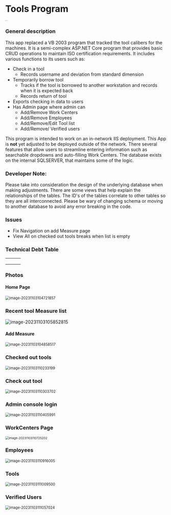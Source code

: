 # Tools Program

<img src="${Images}\tools.png" alt="ruler Icon" style="zoom:10%;" />

### General description

This app replaced a VB 2003 program that tracked the tool calibers for the machines. It is a semi-complex ASP.NET Core program that provides basic CRUD operations to maintain ISO certification requirements.  It includes various functions to its users such as:

* Check in a tool
  * Records username and deviation from standard dimension
* Temporarily borrow tool
  * Tracks if the tool is borrowed to another workstation and records when it is expected back
  * Records return of tool
* Exports checking in data to users
* Has Admin page where admin can
  * Add/Remove Work Centers
  * Add/Remove Employees
  * Add/Remove/Edit Tool list
  * Add/Remove/ Verified users

This program is intended to work on an in-network IIS deployment. This App is **not** yet adjusted to be deployed outside of the network. There several features that allow users to streamline entering information such as searchable dropdowns and auto-filling Work Centers. The database exists on the internal SQLSERVER, that maintains some of the logic. 



### Developer Note:

Please take into consideration the design of the underlying database when making adjustments. There are some views that help explain the relationships of the tables. The ID's of the tables correlate to other tables so they are all interconnected. Please be wary of changing schema or moving to another database to avoid any error breaking in the code.



### Issues

* Fix Navigation on add Measure page
* View All on checked out tools breaks when list is empty





### Technical Debt Table

|      |      |      |
| ---- | ---- | ---- |
|      |      |      |
|      |      |      |
|      |      |      |



### Photos



#### Home Page

<img src="${Images}\image-20231103104721857.png" alt="image-20231103104721857" style="zoom:80%;" />

### Recent tool Measure list

![image-20231103105852815](${Images}\image-20231103105852815-1699036120642-5.png)



#### Add Measure

<img src="${Images}\image-20231103104858517.png" alt="image-20231103104858517" style="zoom:80%;" />

### Checked out tools

<img src="${Images}\image-20231103110233199.png" alt="image-20231103110233199" style="zoom:80%;" />

### Check out tool

<img src="${Images}\image-20231103110303702.png" alt="image-20231103110303702" style="zoom:80%;" />

### Admin console login

<img src="${Images}\image-20231103110405991.png" alt="image-20231103110405991" style="zoom:80%;" />

### WorkCenters Page

<img src="${Images}\image-20231103110725202.png" alt="image-20231103110725202" style="zoom: 67%;" />

### Employees

<img src="${Images}\image-20231103110916005.png" alt="image-20231103110916005" style="zoom:80%;" />

### Tools

<img src="${Images}\image-20231103111009500.png" alt="image-20231103111009500" style="zoom:80%;" />

### Verified Users

<img src="${Images}\image-20231103111057024.png" alt="image-20231103111057024" style="zoom:80%;" />

